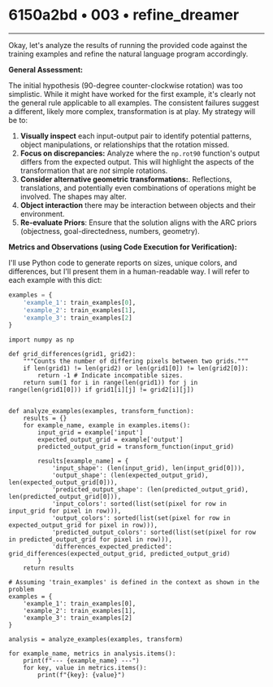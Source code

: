 # 6150a2bd • 003 • refine_dreamer

---
Okay, let's analyze the results of running the provided code against the training examples and refine the natural language program accordingly.

**General Assessment:**

The initial hypothesis (90-degree counter-clockwise rotation) was too simplistic. While it might have worked for the first example, it's clearly not the general rule applicable to all examples. The consistent failures suggest a different, likely more complex, transformation is at play. My strategy will be to:

1.  **Visually inspect** each input-output pair to identify potential patterns, object manipulations, or relationships that the rotation missed.
2.  **Focus on discrepancies:** Analyze where the `np.rot90` function's output differs from the expected output. This will highlight the aspects of the transformation that are *not* simple rotations.
3. **Consider alternative geometric transformations:**. Reflections, translations, and potentially even combinations of operations might be involved. The shapes may alter.
4. **Object interaction** there may be interaction between objects and their environment.
5.  **Re-evaluate Priors**: Ensure that the solution aligns with the ARC priors (objectness, goal-directedness, numbers, geometry).

**Metrics and Observations (using Code Execution for Verification):**

I'll use Python code to generate reports on sizes, unique colors, and differences, but I'll present them in a human-readable way. I will refer to each example with this dict:

```python
examples = {
    'example_1': train_examples[0],
    'example_2': train_examples[1],
    'example_3': train_examples[2]
}
```

```tool_code
import numpy as np

def grid_differences(grid1, grid2):
    """Counts the number of differing pixels between two grids."""
    if len(grid1) != len(grid2) or len(grid1[0]) != len(grid2[0]):
        return -1 # Indicate incompatible sizes.
    return sum(1 for i in range(len(grid1)) for j in range(len(grid1[0])) if grid1[i][j] != grid2[i][j])


def analyze_examples(examples, transform_function):
    results = {}
    for example_name, example in examples.items():
        input_grid = example['input']
        expected_output_grid = example['output']
        predicted_output_grid = transform_function(input_grid)

        results[example_name] = {
            'input_shape': (len(input_grid), len(input_grid[0])),
            'output_shape': (len(expected_output_grid), len(expected_output_grid[0])),
            'predicted_output_shape': (len(predicted_output_grid), len(predicted_output_grid[0])),
            'input_colors': sorted(list(set(pixel for row in input_grid for pixel in row))),
            'output_colors': sorted(list(set(pixel for row in expected_output_grid for pixel in row))),
            'predicted_output_colors': sorted(list(set(pixel for row in predicted_output_grid for pixel in row))),
            'differences_expected_predicted': grid_differences(expected_output_grid, predicted_output_grid)
        }
    return results

# Assuming 'train_examples' is defined in the context as shown in the problem
examples = {
    'example_1': train_examples[0],
    'example_2': train_examples[1],
    'example_3': train_examples[2]
}

analysis = analyze_examples(examples, transform)

for example_name, metrics in analysis.items():
    print(f"--- {example_name} ---")
    for key, value in metrics.items():
        print(f"{key}: {value}")
```
